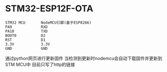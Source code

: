 # STM32-ESP12F-OTA

    STM32 MCU       NodeMCU引脚(基于ESP8266)
    PA9             RXD
    PA10            TXD
    BOOT0           D2
    RST             D1
    3.3V            3.3V
    GND             GND
通过python网页进行更新固件 当检测到更新时nodemcu会自动下载固件并更新到STM MCU中
目前只写了http的链接
